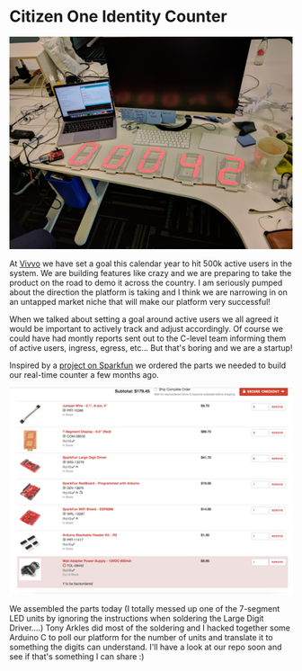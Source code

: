 # Citizen One Identity Counter

![Citizen One Counter](https://github.com/lucastetreault/blog/raw/master/public/assets/c1-counter.jpg "Citizen One Counter")

At [Vivvo](http://www.vivvo.com/) we have set a goal this calendar year to hit 500k active users in the system. We are building features like crazy and we are preparing to take the product on the road to demo it across the country. I am seriously pumped about the direction the platform is taking and I think we are narrowing in on an untapped market niche that will make our platform very successful! 

When we talked about setting a goal around active users we all agreed it would be important to actively track and adjust accordingly. Of course we could have had montly reports sent out to the C-level team informing them of active users, ingress, egress, etc... But that's boring and we are a startup! 

Inspired by a [project on Sparkfun](https://learn.sparkfun.com/tutorials/large-digit-driver-hookup-guide?_ga=2.210604374.299866538.1519450863-1940185995.1519450863) we ordered the parts we needed to build our real-time counter a few months ago.

![Parts List](https://github.com/lucastetreault/blog/raw/master/public/assets/partsList.png "Parts List")

We assembled the parts today (I totally messed up one of the 7-segment LED units by ignoring the instructions when soldering the Large Digit Driver....) Tony Arkles did most of the soldering and I hacked together some Arduino C to poll our platform for the number of units and translate it to something the digits can understand. I'll have a look at our repo soon and see if that's something I can share :) 
